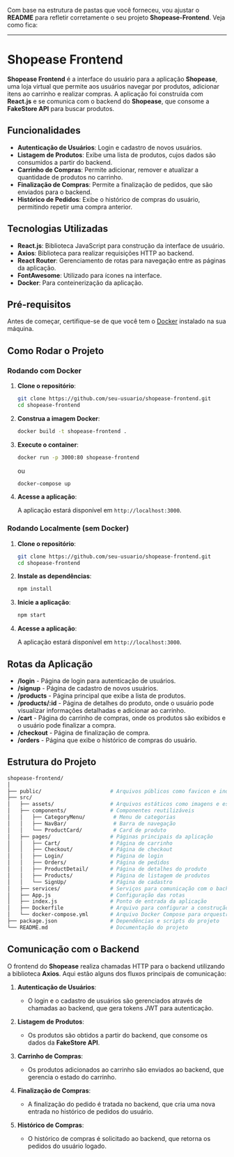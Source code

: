 Com base na estrutura de pastas que você forneceu, vou ajustar o **README** para refletir corretamente o seu projeto **Shopease-Frontend**. Veja como fica:

---

# Shopease Frontend

**Shopease Frontend** é a interface do usuário para a aplicação **Shopease**, uma loja virtual que permite aos usuários navegar por produtos, adicionar itens ao carrinho e realizar compras. A aplicação foi construída com **React.js** e se comunica com o backend do **Shopease**, que consome a **FakeStore API** para buscar produtos.

## Funcionalidades

- **Autenticação de Usuários**: Login e cadastro de novos usuários.
- **Listagem de Produtos**: Exibe uma lista de produtos, cujos dados são consumidos a partir do backend.
- **Carrinho de Compras**: Permite adicionar, remover e atualizar a quantidade de produtos no carrinho.
- **Finalização de Compras**: Permite a finalização de pedidos, que são enviados para o backend.
- **Histórico de Pedidos**: Exibe o histórico de compras do usuário, permitindo repetir uma compra anterior.

## Tecnologias Utilizadas

- **React.js**: Biblioteca JavaScript para construção da interface de usuário.
- **Axios**: Biblioteca para realizar requisições HTTP ao backend.
- **React Router**: Gerenciamento de rotas para navegação entre as páginas da aplicação.
- **FontAwesome**: Utilizado para ícones na interface.
- **Docker**: Para conteinerização da aplicação.

## Pré-requisitos

Antes de começar, certifique-se de que você tem o [Docker](https://www.docker.com/get-started) instalado na sua máquina.

## Como Rodar o Projeto

### Rodando com Docker

1. **Clone o repositório**:

   ```bash
   git clone https://github.com/seu-usuario/shopease-frontend.git
   cd shopease-frontend
   ```

2. **Construa a imagem Docker**:

   ```bash
   docker build -t shopease-frontend .
   ```

3. **Execute o container**:

   ```bash
   docker run -p 3000:80 shopease-frontend
   ```
   ou
   ```bash
   docker-compose up
   ```

4. **Acesse a aplicação**:

   A aplicação estará disponível em `http://localhost:3000`.

### Rodando Localmente (sem Docker)

1. **Clone o repositório**:

   ```bash
   git clone https://github.com/seu-usuario/shopease-frontend.git
   cd shopease-frontend
   ```

2. **Instale as dependências**:

   ```bash
   npm install
   ```

3. **Inicie a aplicação**:

   ```bash
   npm start
   ```

4. **Acesse a aplicação**:

   A aplicação estará disponível em `http://localhost:3000`.

## Rotas da Aplicação

- **/login** - Página de login para autenticação de usuários.
- **/signup** - Página de cadastro de novos usuários.
- **/products** - Página principal que exibe a lista de produtos.
- **/products/:id** - Página de detalhes do produto, onde o usuário pode visualizar informações detalhadas e adicionar ao carrinho.
- **/cart** - Página do carrinho de compras, onde os produtos são exibidos e o usuário pode finalizar a compra.
- **/checkout** - Página de finalização de compra.
- **/orders** - Página que exibe o histórico de compras do usuário.

## Estrutura do Projeto

```bash
shopease-frontend/
│
├── public/                      # Arquivos públicos como favicon e index.html
├── src/
│   ├── assets/                  # Arquivos estáticos como imagens e estilos
│   ├── components/              # Componentes reutilizáveis
│   │   ├── CategoryMenu/         # Menu de categorias
│   │   ├── NavBar/               # Barra de navegação
│   │   └── ProductCard/          # Card de produto
│   ├── pages/                   # Páginas principais da aplicação
│   │   ├── Cart/                # Página de carrinho
│   │   ├── Checkout/            # Página de checkout
│   │   ├── Login/               # Página de login
│   │   ├── Orders/              # Página de pedidos
│   │   ├── ProductDetail/       # Página de detalhes do produto
│   │   ├── Products/            # Página de listagem de produtos
│   │   └── SignUp/              # Página de cadastro
│   ├── services/                # Serviços para comunicação com o backend
│   ├── App.js                   # Configuração das rotas
│   ├── index.js                 # Ponto de entrada da aplicação
│   ├── Dockerfile               # Arquivo para configurar a construção do container Docker
│   └── docker-compose.yml       # Arquivo Docker Compose para orquestração dos containers
├── package.json                 # Dependências e scripts do projeto
└── README.md                    # Documentação do projeto
```

## Comunicação com o Backend

O frontend do **Shopease** realiza chamadas HTTP para o backend utilizando a biblioteca **Axios**. Aqui estão alguns dos fluxos principais de comunicação:

1. **Autenticação de Usuários**:
   - O login e o cadastro de usuários são gerenciados através de chamadas ao backend, que gera tokens JWT para autenticação.

2. **Listagem de Produtos**:
   - Os produtos são obtidos a partir do backend, que consome os dados da **FakeStore API**.

3. **Carrinho de Compras**:
   - Os produtos adicionados ao carrinho são enviados ao backend, que gerencia o estado do carrinho.

4. **Finalização de Compras**:
   - A finalização do pedido é tratada no backend, que cria uma nova entrada no histórico de pedidos do usuário.

5. **Histórico de Compras**:
   - O histórico de compras é solicitado ao backend, que retorna os pedidos do usuário logado.